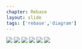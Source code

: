 ```yaml
---
chapter: Rebase
layout: slide
tags: ['rebase','diagram']
---
```


<div class="diagram-group">
<img class="diagram" src="assets/diagrams/rebase/standard-01.png">
<img class="diagram fragment" src="assets/diagrams/rebase/standard-02.png">
<img class="diagram fragment" src="assets/diagrams/rebase/standard-03.png">
<img class="diagram fragment" src="assets/diagrams/rebase/standard-04.png">
<img class="diagram fragment" src="assets/diagrams/rebase/standard-05.png">
<img class="diagram fragment" src="assets/diagrams/rebase/standard-06.png">
</div>
	